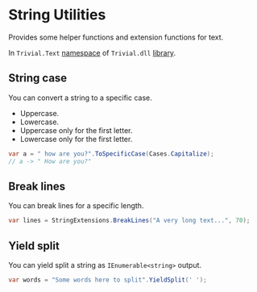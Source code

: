 # String Utilities

Provides some helper functions and extension functions for text.

In `Trivial.Text` [namespace](../) of `Trivial.dll` [library](../../).

## String case

You can convert a string to a specific case.

- Uppercase.
- Lowercase.
- Uppercase only for the first letter.
- Lowercase only for the first letter.

```csharp
var a = " how are you?".ToSpecificCase(Cases.Capitalize);
// a -> " How are you?"
```

## Break lines

You can break lines for a specific length.

```csharp
var lines = StringExtensions.BreakLines("A very long text...", 70);
```

## Yield split

You can yield split a string as `IEnumerable<string>` output.

```csharp
var words = "Some words here to split".YieldSplit(' ');
```